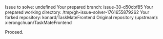 Issue to solve: undefined
Your prepared branch: issue-30-d50cbf85
Your prepared working directory: /tmp/gh-issue-solver-1761655879262
Your forked repository: konard/TaskMateFrontend
Original repository (upstream): xierongchuan/TaskMateFrontend

Proceed.